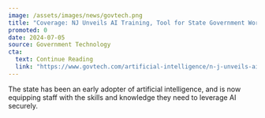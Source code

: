 ```yaml
---
image: /assets/images/news/govtech.png
title: "Coverage: NJ Unveils AI Training, Tool for State Government Workers"
promoted: 0
date: 2024-07-05
source: Government Technology
cta:
  text: Continue Reading
  link: "https://www.govtech.com/artificial-intelligence/n-j-unveils-ai-training-tool-for-state-government-workers"
---
```


The state has been an early adopter of artificial intelligence, and is now equipping staff with the skills and knowledge they need to leverage AI securely.
